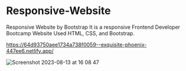 # Responsive-Website
Responsive Website by Bootstrap
It is a responsive Frontend Developer Bootcamp Website
Used HTML, CSS, and Bootstrap.

https://64d93750aee1734a738f0059--exquisite-phoenix-447ee6.netlify.app/



![Screenshot 2023-08-13 at 16 08 47](https://github.com/mhmtergn/Responsive-Website/assets/76867730/037d0a9f-e8a4-45aa-bce0-d88fe4d1b277)
